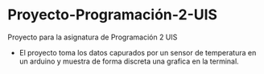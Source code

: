 # Proyecto-Programación-2-UIS
Proyecto para la asignatura de Programación 2 UIS 

- El proyecto toma los datos capurados por un sensor de temperatura en un arduino y muestra de forma discreta una grafica en la terminal.
